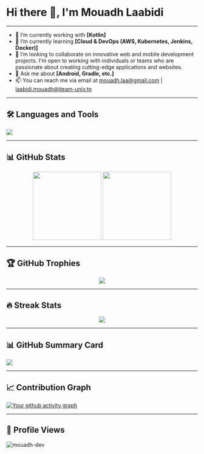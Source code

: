 # Hi there 👋, I'm Mouadh Laabidi


---

- 🔭 I’m currently working with **[Kotlin]**
- 🌱 I’m currently learning **[Cloud & DevOps (AWS, Kubernetes, Jenkins, Docker)]**
- 💞️ I’m looking to collaborate on innovative web and mobile development projects. I'm open to working with individuals or teams who are passionate about creating cutting-edge applications and websites.
- 💬 Ask me about **[Android, Gradle, etc.]**
- 📫 You can reach me via email at mouadh.laa@gmail.com | laabidi.mouadh@iteam-univ.tn

---

## 🛠️ Languages and Tools
<p align="left">
  <img src="https://skillicons.dev/icons?i=kotlin,aws,docker,kubernetes,jenkins,linux,python,java,js,mysql,postgres,git,github,html,css" />
</p>


---

## 📊 GitHub Stats
<p align="center">
  <img src="https://github-readme-stats.vercel.app/api?username=mouadh-dev&show_icons=true&theme=tokyonight" height="180em"/>
  <img src="https://github-readme-stats.vercel.app/api/top-langs/?username=mouadh-dev&layout=compact&theme=tokyonight" height="180em"/>
</p>

---

## 🏆 GitHub Trophies
<p align="center">
  <img src="https://github-profile-trophy.vercel.app/?username=mouadh-dev&theme=onedark&margin-w=15&margin-h=15"/>
</p>

---

## 🔥 Streak Stats
<p align="center">
  <img src="https://streak-stats.demolab.com?user=mouadh-dev&theme=tokyonight&hide_border=false" />
</p>

---

## 📊 GitHub Summary Card
[![](https://github-profile-summary-cards.vercel.app/api/cards/profile-details?username=mouadh-dev&theme=tokyonight)](https://github.com/vn7n24fzkq/github-profile-summary-cards)

---

## 📈 Contribution Graph
[![Your github activity graph](https://github-readme-activity-graph.vercel.app/graph?username=mouadh-dev&theme=tokyo-night)](https://github.com/ashutosh00710/github-readme-activity-graph)

---

## 🎯 Profile Views
<p align="left">
  <img src="https://komarev.com/ghpvc/?username=mouadh-dev&label=Profile%20views&color=0e75b6&style=flat" alt="mouadh-dev" />
</p>
<!---
mouadh-dev/mouadh-dev is a ✨ special ✨ repository because its `README.md` (this file) appears on your GitHub profile.
You can click the Preview link to take a look at your changes.
--->
